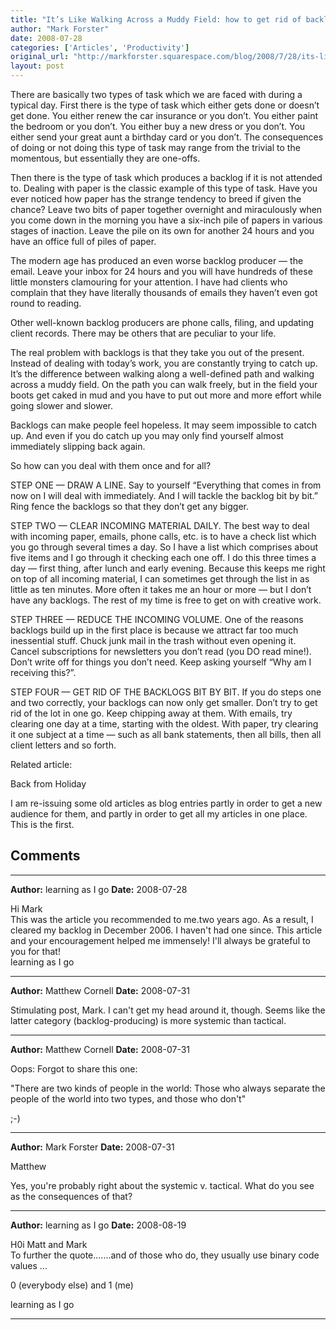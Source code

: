 ```yaml
---
title: "It’s Like Walking Across a Muddy Field: how to get rid of backlogs"
author: "Mark Forster"
date: 2008-07-28
categories: ['Articles', 'Productivity']
original_url: "http://markforster.squarespace.com/blog/2008/7/28/its-like-walking-across-a-muddy-field-how-to-get-rid-of-back.html"
layout: post
---
```


There are basically two types of task which we are faced with during
a typical day. First there is the type of task which either gets done
or doesn’t get done. You either renew the car insurance or you don’t.
You either paint the bedroom or you don’t. You either buy a new dress
or you don’t. You either send your great aunt a birthday card or you
don’t. The consequences of doing or not doing this type of task may
range from the trivial to the momentous, but essentially they are
one-offs.

Then there is the type of task which produces a backlog
if it is not attended to. Dealing with paper is the classic example of
this type of task. Have you ever noticed how paper has the strange
tendency to breed if given the chance? Leave two bits of paper together
overnight and miraculously when you come down in the morning you have a
six-inch pile of papers in various stages of inaction. Leave the pile
on its own for another 24 hours and you have an office full of piles of
paper.

The modern age has produced an even worse backlog producer
— the email. Leave your inbox for 24 hours and you will have hundreds
of these little monsters clamouring for your attention. I have had
clients who complain that they have literally thousands of emails they
haven’t even got round to reading.

Other well-known backlog
producers are phone calls, filing, and updating client records. There
may be others that are peculiar to your life.

The real problem
with backlogs is that they take you out of the present. Instead of
dealing with today’s work, you are constantly trying to catch up. It’s
the difference between walking along a well-defined path and walking
across a muddy field. On the path you can walk freely, but in the field
your boots get caked in mud and you have to put out more and more
effort while going slower and slower.

Backlogs can make people
feel hopeless. It may seem impossible to catch up. And even if you do
catch up you may only find yourself almost immediately slipping back
again.

So how can you deal with them once and for all?

STEP
ONE — DRAW A LINE. Say to yourself “Everything that comes in from now
on I will deal with immediately. And I will tackle the backlog bit by
bit.” Ring fence the backlogs so that they don’t get any bigger.

STEP
TWO — CLEAR INCOMING MATERIAL DAILY. The best way to deal with incoming
paper, emails, phone calls, etc. is to have a check list which you go
through several times a day. So I have a list which comprises about
five items and I go through it checking each one off. I do this three
times a day — first thing, after lunch and early evening. Because this
keeps me right on top of all incoming material, I can sometimes get
through the list in as little as ten minutes. More often it takes me an
hour or more — but I don’t have any backlogs. The rest of my time is
free to get on with creative work.

STEP THREE — REDUCE THE
INCOMING VOLUME. One of the reasons backlogs build up in the first
place is because we attract far too much inessential stuff. Chuck junk
mail in the trash without even opening it. Cancel subscriptions for
newsletters you don’t read (you DO read mine!). Don’t write off for
things you don’t need. Keep asking yourself “Why am I receiving this?”.

STEP
FOUR — GET RID OF THE BACKLOGS BIT BY BIT. If you do steps one and two
correctly, your backlogs can now only get smaller. Don’t try to get rid
of the lot in one go. Keep chipping away at them. With emails, try
clearing one day at a time, starting with the oldest. With paper, try
clearing it one subject at a time — such as all bank statements, then
all bills, then all client letters and so forth.

Related article:

Back from Holiday

I am re-issuing some old articles as blog entries partly in order to get a new audience for them, and partly in order to get all my articles in one place. This is the first.


## Comments

---

**Author:** learning as I go
**Date:** 2008-07-28

Hi Mark  
This was the article you recommended to me.two years ago. As a result, I cleared my backlog in December 2006. I haven't had one since. This article and your encouragement helped me immensely! I'll always be grateful to you for that!  
learning as I go

---

**Author:** Matthew Cornell
**Date:** 2008-07-31

Stimulating post, Mark. I can't get my head around it, though. Seems like the latter category (backlog-producing) is more systemic than tactical.

---

**Author:** Matthew Cornell
**Date:** 2008-07-31

Oops: Forgot to share this one:  
  
"There are two kinds of people in the world: Those who always separate the people of the world into two types, and those who don't"  
  
;-)

---

**Author:** Mark Forster
**Date:** 2008-07-31

Matthew  
  
Yes, you're probably right about the systemic v. tactical. What do you see as the consequences of that?

---

**Author:** learning as I go
**Date:** 2008-08-19

H0i Matt and Mark  
To further the quote.......and of those who do, they usually use binary code values ...  
  
0 (everybody else) and 1 (me)  
  
learning as I go

---
